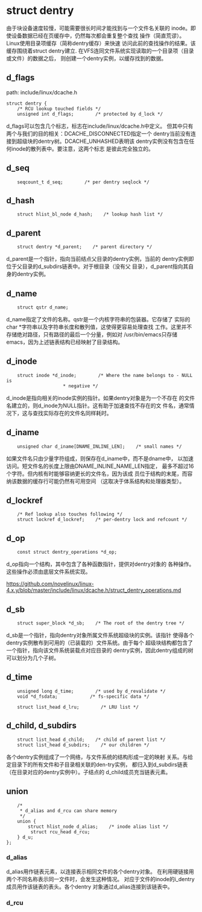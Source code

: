 struct dentry
========================================

由于块设备速度较慢，可能需要很长时间才能找到与一个文件名关联的
inode。即使设备数据已经在页缓存中，仍然每次都会重复整个查找
操作（简直荒谬）。Linux使用目录项缓存（简称dentry缓存）来快速
访问此前的查找操作的结果。该缓存围绕着struct dentry建立.
在VFS连同文件系统实现读取的一个目录项（目录或文件）的数据之后，
则创建一个dentry实例，以缓存找到的数据。

d_flags
----------------------------------------

path: include/linux/dcache.h
```
struct dentry {
    /* RCU lookup touched fields */
    unsigned int d_flags;        /* protected by d_lock */
```

d_flags可以包含几个标志，标志在include/linux/dcache.h中定义。
但其中只有两个与我们的目的相关：DCACHE_DISCONNECTED指定一个
dentry当前没有连接到超级块的dentry树。DCACHE_UNHASHED表明该
dentry实例没有包含在任何inode的散列表中。要注意，这两个标志
是彼此完全独立的。

d_seq
----------------------------------------

```
    seqcount_t d_seq;        /* per dentry seqlock */
```

d_hash
----------------------------------------

```
    struct hlist_bl_node d_hash;    /* lookup hash list */
```

d_parent
----------------------------------------

```
    struct dentry *d_parent;    /* parent directory */
```

d_parent是一个指针，指向当前结点父目录的dentry实例，当前的
dentry实例即位于父目录的d_subdirs链表中。对于根目录（没有父
目录），d_parent指向其自身的dentry实例。

d_name
----------------------------------------

```
    struct qstr d_name;
```

d_name指定了文件的名称。qstr是一个内核字符串的包装器。它存储了
实际的char *字符串以及字符串长度和散列值，这使得更容易处理查找
工作。这里并不存储绝对路径，只有路径的最后一个分量，例如对
/usr/bin/emacs只存储emacs，因为上述链表结构已经映射了目录结构。

d_inode
----------------------------------------

```
    struct inode *d_inode;        /* Where the name belongs to - NULL is
                     * negative */
```

d_inode是指向相关的inode实例的指针。如果dentry对象是为一个不存在
的文件名建立的，则d_inode为NULL指针。这有助于加速查找不存在的文
件名，通常情况下，这与查找实际存在的文件名同样耗时。

d_iname
----------------------------------------

```
    unsigned char d_iname[DNAME_INLINE_LEN];    /* small names */
```

如果文件名只由少量字符组成，则保存在d_iname中，而不是dname中，
以加速访问。短文件名的长度上限由DNAME_INLINE_NAME_LEN指定，
最多不超过16个字符。但内核有时能够容纳更长的文件名，因为该成
员位于结构的末尾，而容纳该数据的缓存行可能仍然有可用空间
（这取决于体系结构和处理器类型）。

d_lockref
----------------------------------------

```
    /* Ref lookup also touches following */
    struct lockref d_lockref;    /* per-dentry lock and refcount */
```

d_op
----------------------------------------

```
    const struct dentry_operations *d_op;
```

d_op指向一个结构，其中包含了各种函数指针，提供对dentry对象的
各种操作。这些操作必须由底层文件系统实现。

https://github.com/novelinux/linux-4.x.y/blob/master/include/linux/dcache.h/struct_dentry_operations.md

d_sb
----------------------------------------

```
    struct super_block *d_sb;    /* The root of the dentry tree */
```

d_sb是一个指针，指向dentry对象所属文件系统超级块的实例。该指针
使得各个dentry实例散布到可用的（已装载的）文件系统。由于每个
超级块结构都包含了一个指针，指向该文件系统装载点对应目录的
dentry实例，因此dentry组成的树可以划分为几个子树。

d_time
----------------------------------------

```
    unsigned long d_time;        /* used by d_revalidate */
    void *d_fsdata;            /* fs-specific data */

    struct list_head d_lru;        /* LRU list */
```

d_child, d_subdirs
----------------------------------------

```
    struct list_head d_child;    /* child of parent list */
    struct list_head d_subdirs;    /* our children */
```

各个dentry实例组成了一个网络，与文件系统的结构形成一定的映射
关系。与给定目录下的所有文件和子目录相关联的den-try实例，
都归入到d_subdirs链表（在目录对应的dentry实例中）。子结点的
d_child成员充当链表元素。

union
----------------------------------------

```
    /*
     * d_alias and d_rcu can share memory
     */
    union {
        struct hlist_node d_alias;    /* inode alias list */
         struct rcu_head d_rcu;
    } d_u;
};
```

### d_alias

d_alias用作链表元素，以连接表示相同文件的各个dentry对象。
在利用硬链接用两个不同名称表示同一文件时，会发生这种情况。
对应于文件的inode的i_dentry成员用作该链表的表头。各个dentry
对象通过d_alias连接到该链表中。

### d_rcu